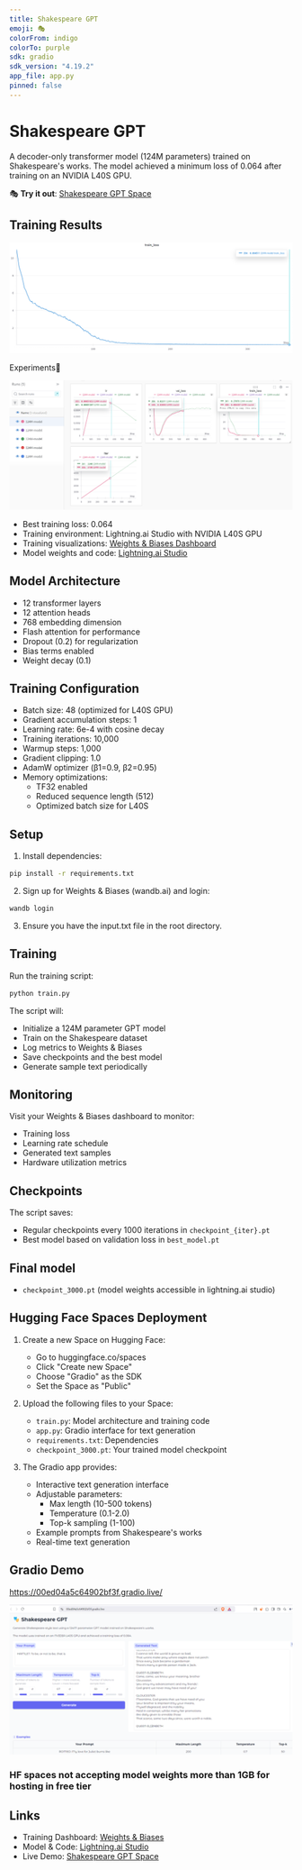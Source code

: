 ```yaml
---
title: Shakespeare GPT
emoji: 🎭
colorFrom: indigo
colorTo: purple
sdk: gradio
sdk_version: "4.19.2"
app_file: app.py
pinned: false
---
```


# Shakespeare GPT

A decoder-only transformer model (124M parameters) trained on Shakespeare's works. The model achieved a minimum loss of 0.064 after training on an NVIDIA L40S GPU.

🎭 **Try it out**: [Shakespeare GPT Space](https://huggingface.co/spaces/Saiteja/shakespeare-gpt)

## Training Results

![Training Loss](Images/trainloss.png)

Experiments🧮


![All Runs Summary](Images/loss_2.png)

- Best training loss: 0.064
- Training environment: Lightning.ai Studio with NVIDIA L40S GPU
- Training visualizations: [Weights & Biases Dashboard](https://wandb.ai/macharlasaiteja/shakespeare-gpt/runs/3pr6gpfk?nw=nwusermacharlasaiteja)
- Model weights and code: [Lightning.ai Studio](https://lightning.ai/saitej/era/studios/era-session-12/web-ui)

## Model Architecture

- 12 transformer layers
- 12 attention heads
- 768 embedding dimension
- Flash attention for performance
- Dropout (0.2) for regularization
- Bias terms enabled
- Weight decay (0.1)

## Training Configuration

- Batch size: 48 (optimized for L40S GPU)
- Gradient accumulation steps: 1
- Learning rate: 6e-4 with cosine decay
- Training iterations: 10,000
- Warmup steps: 1,000
- Gradient clipping: 1.0
- AdamW optimizer (β1=0.9, β2=0.95)
- Memory optimizations:
  - TF32 enabled
  - Reduced sequence length (512)
  - Optimized batch size for L40S

## Setup

1. Install dependencies:
```bash
pip install -r requirements.txt
```

2. Sign up for Weights & Biases (wandb.ai) and login:
```bash
wandb login
```

3. Ensure you have the input.txt file in the root directory.

## Training

Run the training script:
```bash
python train.py
```

The script will:
- Initialize a 124M parameter GPT model
- Train on the Shakespeare dataset
- Log metrics to Weights & Biases
- Save checkpoints and the best model
- Generate sample text periodically

## Monitoring

Visit your Weights & Biases dashboard to monitor:
- Training loss
- Learning rate schedule
- Generated text samples
- Hardware utilization metrics

## Checkpoints

The script saves:
- Regular checkpoints every 1000 iterations in `checkpoint_{iter}.pt`
- Best model based on validation loss in `best_model.pt`

## Final model

- `checkpoint_3000.pt`  (model weights accessible in lightning.ai studio)

## Hugging Face Spaces Deployment

1. Create a new Space on Hugging Face:
   - Go to huggingface.co/spaces
   - Click "Create new Space"
   - Choose "Gradio" as the SDK
   - Set the Space as "Public"

2. Upload the following files to your Space:
   - `train.py`: Model architecture and training code
   - `app.py`: Gradio interface for text generation
   - `requirements.txt`: Dependencies
   - `checkpoint_3000.pt`: Your trained model checkpoint

3. The Gradio app provides:
   - Interactive text generation interface
   - Adjustable parameters:
     - Max length (10-500 tokens)
     - Temperature (0.1-2.0)
     - Top-k sampling (1-100)
   - Example prompts from Shakespeare's works
   - Real-time text generation


## Gradio Demo

https://00ed04a5c64902bf3f.gradio.live/

![Gradio Live Demo](Images/gradio_live.png)

### HF spaces not accepting model weights more than 1GB for hosting in free tier


## Links

- Training Dashboard: [Weights & Biases](https://wandb.ai/macharlasaiteja/shakespeare-gpt/runs/3pr6gpfk?nw=nwusermacharlasaiteja)
- Model & Code: [Lightning.ai Studio](https://lightning.ai/saitej/era/studios/era-session-12/web-ui)
- Live Demo: [Shakespeare GPT Space](https://huggingface.co/spaces/Saiteja/shakespeare-gpt) 